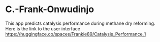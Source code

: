 # C.-Frank-Onwudinjo
This app predicts catalysis performance during methane dry reforming. Here is the link to the user interface 
https://huggingface.co/spaces/Frankie89/Catalysis_Performance_1
